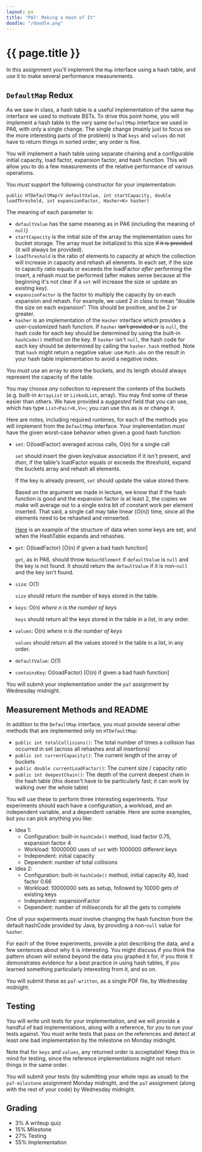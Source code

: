 ```yaml
---
layout: pa
title: "PA7: Making a Hash of It"
doodle: "/doodle.png"
---
```


<h1>{{ page.title }}</h1>

In this assignment you'll implement the `Map` interface using a hash table,
and use it to make several performance measurements.

## `DefaultMap` Redux

As we saw in class, a hash table is a useful implementation of the same `Map`
interface we used to motivate BSTs. To drive this point home, you will
implement a hash table to the very same `DefaultMap` interface we used in
PA6, with only a single change. The single change (mainly just to focus on
the more interesting parts of the problem) is that `keys` and `values` do not
have to return things in sorted order; any order is fine.

You will implement a hash table using separate chaining and a
configurable initial capacity, load factor, expansion factor, and hash
function. This will allow you to do a few measurements of the relative
performance of various operations.

You _must_ support the following constructor for your implementation:

```
public HTDefaultMap(V defaultValue, int startCapacity, double loadThreshold, int expansionFactor, Hasher<K> hasher)
```

The meaning of each parameter is:

- `defaultValue` has the same meaning as in PA6 (including the meaning of
  `null`)
- `startCapacity` is the initial size of the array the implementation uses for
  bucket storage. The array must be initialized to this size ~~if it is provided~~ (it will always be provided).
- `loadThreshold` is the ratio of elements to capacity at which the collection
  will increase in capacity and rehash all elements. In each set, if the size
  to capacity ratio equals or exceeds the loadFactor _after_ performing the
  insert, a rehash must be performed (after makes sense because at the
  beginning it's not clear if a `set` will increase the size or update an
  existing key).
- `expansionFactor` is the factor to multiply the capacity by on each expansion
  and rehash. For example, we used 2 in class to mean “double the size on each
  expansion”. This should be positive, and be 2 or greater.
- `hasher` is an implementation of the `Hasher` interface which provides a
  user-customized hash function. If `hasher` ~~isn't provided or~~ is `null`, the
  hash code for each key should be determined by using the built-in
  `hashCode()` method on the key. If `hasher` isn't `null`, the hash code for
  each key should be determined by calling the `hasher.hash` method. Note that
  `hash` might return a negative value: use `Math.abs` on the result in your
  hash table implementation to avoid a negative index.

You _must_ use an array to store the buckets, and its length should always
represent the capacity of the table.

You may choose _any_ collection to represent the contents of the buckets
(e.g. built-in `ArrayList` or `LinkedList`, array). You may find some of
these easier than others. We have provided a _suggested_ field that you can
use, which has type `List<Pair<K,V>>`; you can use this as is or change it.

Here are notes, including required runtimes, for each of the methods you will
implement from the `DefaultMap` interface. Your implementation _must_ have
the given worst-case behavior when given a good hash function:

- `set`: O(loadFactor) averaged across calls, O(n) for a single call

  `set` should insert the given key/value association if it isn't present, and
  _then_, if the table's loadFactor equals or exceeds the threshold, expand the buckets
  array and rehash all elements.

  If the key is already present, `set` should update the value stored there.

  Based on the argument we made in lecture, we know that if the hash function
  is good and the expansion factor is at least 2, the copies we make will
  average out to a single extra bit of constant work per element inserted. That
  said, a single call may take linear (_O(n)_) time, since all the elements
  need to be rehashed and reinserted.
  
  [Here](pa7.png) is an example of the structure of data when some keys are set, and when the HashTable expands and rehashes.

- `get`: O(loadFactor) [O(n) if given a bad hash function]

  `get`, as in PA6, should throw `NoSuchElement` if `defaultValue` is `null`
  and the key is not found. It should return the `defaultValue` if it is
  non-`null` and the key isn't found.

- `size`: O(1)

   `size` should return the number of keys stored in the table.

- `keys`: O(n) _where n is the number of keys_

  `keys` should return all the keys stored in the table in a list, in any
  order.

- `values`: O(n) _where n is the number of keys_

  `values` should return all the values stored in the table in a list, in any
  order.

- `defaultValue`: O(1)

- `containsKey`: O(loadFactor) [O(n) if given a bad hash function]

You will submit your implementation under the `pa7` assignment by Wednesday
midnight.

## Measurement Methods and README

In addition to the `DefaultMap` interface, you must provide several other
methods that are implemented only on `HTDefaultMap`:

- `public int totalCollisions()`: The total number of times a collision
has occurred in set (across all rehashes and all insertions)
- `public int currentCapacity()`: The current length of the array of buckets
- `public double currentLoadFactor()`: The current size / capacity ratio
- `public int deepestChain()`: The depth of the current deepest chain in the
hash table (this doesn't have to be particularly fast; it can work by walking
over the whole table)

You will use these to perform three interesting experiments. Your experiments
should each have a configuration, a workload, and an independent variable,
and a dependent variable. Here are some examples, but you can pick anything
you like:

- Idea 1:
    - Configuration: built-in `hashCode()` method, load factor 0.75, expansion factor 4
    - Workload: 10000000 uses of `set` with 1000000 different keys
    - Independent: initial capacity
    - Dependent: number of total collisions
- Idea 2:
    - Configuration: built-in `hashCode()` method, initial capacity 40, load factor 0.66
    - Workload: 10000000 sets as setup, followed by 10000 gets of existing keys
    - Independent: expansionFactor
    - Dependent: number of milliseconds for all the gets to complete

One of your experiments _must_ involve changing the hash function from the
default hashCode provided by Java, by providing a non-`null` value for
`hasher`.

For each of the three experiments, provide a plot describing the data, and a
few sentences about why it is interesting. You might discuss if you think the
pattern shown will extend beyond the data you graphed it for, if you think it
demonstrates evidence for a best practice in using hash tables, if you
learned something particularly interesting from it, and so on.

You will submit these as `pa7-written`, as a single PDF file, by Wednesday
midnight.

## Testing

You will write unit tests for your implementation, and we will provide a
handful of bad implementations, along with a reference, for you to run your
tests against. You must write tests that pass on the references and detect at
least one bad implementation by the milestone on Monday midnight.

Note that for `keys` and `values`, any returned order is acceptable! Keep
this in mind for testing, since the reference implementations might not
return things in the same order.

You will submit your tests (by submitting your whole repo as usual) to the
`pa7-milestone` assignment Monday midnight, and the `pa7` assignment (along
with the rest of your code) by Wednesday midnight.

## Grading

- 3% A writeup quiz
- 15% Milestone
- 27% Testing
- 55% Implementation
